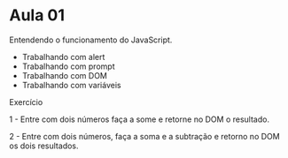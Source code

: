 # Aula 01

Entendendo o funcionamento do JavaScript.
 - Trabalhando com alert
 - Trabalhando com prompt
 - Trabalhando com DOM
 - Trabalhando com variáveis

Exercício

1 - Entre com dois números faça a some e retorne no DOM o resultado.

2 - Entre com dois números, faça a soma e a subtração e retorno no DOM os dois resultados.